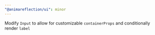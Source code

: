 ```yaml
---
"@animareflection/ui": minor
---
```


Modify `Input` to allow for customizable `containerProps` and conditionally render `label`

